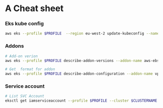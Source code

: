 # A Cheat sheet

### Eks kube config
```bash
aws eks --profile $PROFILE  --region eu-west-2 update-kubeconfig --name $CLUSTERNAME 
```

### Addons
```bash
# Add-on verion 
aws eks --profile $PROFILE describe-addon-versions --addon-name aws-ebs-csi-driver 

# Get  format for addon
aws eks --profile $PROFILE describe-addon-configuration --addon-name vpc-cni --addon-version v1.15.5-eksbuild.1 --output text 
```

### Service account
```bash
# List SVC Account 
eksctl get iamserviceaccount --profile $PROFILE --cluster $CLUSTERNAME 
```